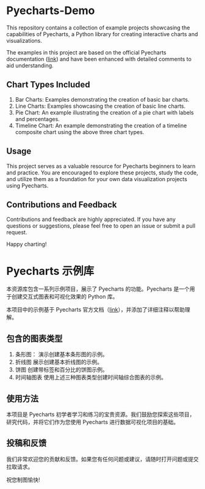 # Pyecharts-Demo

This repository contains a collection of example projects showcasing the capabilities of Pyecharts, a Python library for creating interactive charts and visualizations.

The examples in this project are based on the official Pyecharts documentation ([link](https://gallery.pyecharts.org/#/Bar/finance_indices_2002)) and have been enhanced with detailed comments to aid understanding.

## Chart Types Included

1. Bar Charts: Examples demonstrating the creation of basic bar charts.
2. Line Charts: Examples showcasing the creation of basic line charts.
3. Pie Chart: An example illustrating the creation of a pie chart with labels and percentages.
4. Timeline Chart: An example demonstrating the creation of a timeline composite chart using the above three chart types.

## Usage

This project serves as a valuable resource for Pyecharts beginners to learn and practice. You are encouraged to explore these projects, study the code, and utilize them as a foundation for your own data visualization projects using Pyecharts.

## Contributions and Feedback

Contributions and feedback are highly appreciated. If you have any questions or suggestions, please feel free to open an issue or submit a pull request.

Happy charting!
# Pyecharts 示例库

本资源库包含一系列示例项目，展示了 Pyecharts 的功能。Pyecharts 是一个用于创建交互式图表和可视化效果的 Python 库。

本项目中的示例基于 Pyecharts 官方文档（[link](https://gallery.pyecharts.org/#/Bar/finance_indices_2002)），并添加了详细注释以帮助理解。

## 包含的图表类型

1. 条形图： 演示创建基本条形图的示例。
2. 折线图 展示创建基本折线图的示例。
3. 饼图 创建带标签和百分比的饼图示例。
4. 时间轴图表 使用上述三种图表类型创建时间轴综合图表的示例。

## 使用方法

本项目是 Pyecharts 初学者学习和练习的宝贵资源。我们鼓励您探索这些项目，研究代码，并将它们作为您使用 Pyecharts 进行数据可视化项目的基础。

## 投稿和反馈

我们非常欢迎您的贡献和反馈。如果您有任何问题或建议，请随时打开问题或提交拉取请求。

祝您制图愉快!


